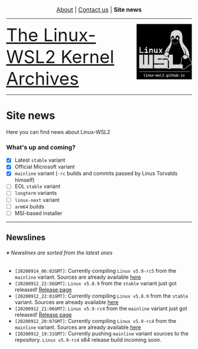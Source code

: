 <p align="center"><font size="3"> <a href="https://linux-wsl2.github.io/about">About</a> | <a href="mailto:linux-wsl2.github.io">Contact us</a> | <b>Site news</b> </font></p>
<hr>
<img src="/images/image.png" width="150" title="WSL Avatar" align="right" /><font size="7"><a href="https://linux-wsl2.github.io">The Linux-WSL2 Kernel Archives</a></font>
<hr size="30">

# Site news
Here you can find news about Linux-WSL2

### What's up and coming?
- [x] Latest `stable` variant
- [x] Official Microsoft variant
- [x] `mainline` variant (`-rc` builds and commits passed by Linus Torvalds himself)
- [ ] EOL `stable` variant
- [ ] `longterm` variants
- [ ] `linux-next` variant
- [ ] `arm64` builds
- [ ] MSI-based installer

---

## Newslines
###### ※ Newslines are sorted from the latest ones
- `[20200914_06:02GMT]`: Currently compiling `Linux v5.9-rc5` from the `mainline` variant. Sources are already available [here](https://github.com/linux-wsl2/linux-mainline)
- `[20200912_22:56GMT]`: `Linux v5.8.9` from the `stable` variant just got released! [Release page](https://github.com/linux-wsl2/linux-stable/releases/tag/v5.8.9)
- `[20200912_22:01GMT]`: Currently compiling `Linux v5.8.9` from the `stable` variant. Sources are already available [here](https://github.com/linux-wsl2/linux-stable)
- `[20200912_21:06GMT]`: `Linux v5.9-rc4` from the `mainline` variant just got released! [Release page](https://github.com/linux-wsl2/linux-mainline/releases/tag/v5.9-rc4)
- `[20200912_20:07GMT]`: Currently compiling `Linux v5.9-rc4` from the `mainline` variant. Sources are already available [here](https://github.com/linux-wsl2/linux-mainline)
- `[20200912_19:31GMT]`: Currently pushing `mainline` variant sources to the repository. `Linux v5.9-rc4` x64 release build incoming soon.
